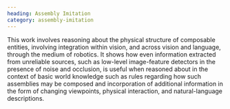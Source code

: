 ```yaml
---
heading: Assembly Imitation
category: assembly-imitation
---
```


This work involves reasoning about the physical structure of composable
entities, involving integration within vision, and across vision and language,
through the medium of robotics. It shows how even information extracted from
unreliable sources, such as low-level image-feature detectors in the presence
of noise and occlusion, is useful when reasoned about in the context of basic
world knowledge such as rules regarding how such assemblies may be composed and
incorporation of additional information in the form of changing viewpoints,
physical interaction, and natural-language descriptions.
